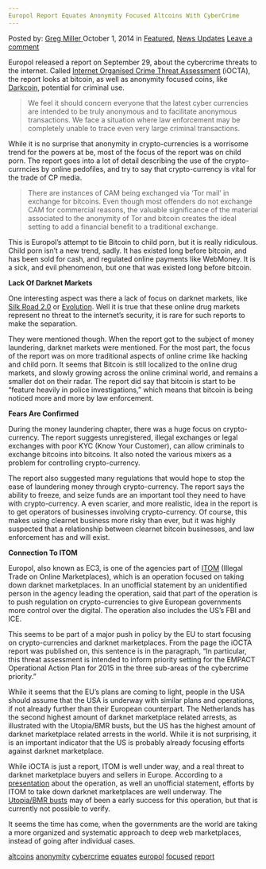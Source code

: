 ```yaml
---
Europol Report Equates Anonymity Focused Altcoins With CyberCrime
---
```

<article class="post-listing post-7267 post type-post status-publish format-standard has-post-thumbnail hentry  tag-altcoins tag-anonymity tag-cybercrime tag-equates tag-europol tag-focused tag-report">
    <div class="post-inner">
        <span>Posted by: <a href="https://www.deepdotweb.com/author/gregmiller/" title="">Greg Miller </a></span>
    <span>October 1, 2014</span>
    <span>in <a href="https://www.deepdotweb.com/category/deepdot-news/" rel="category tag">Featured</a>, <a href="https://www.deepdotweb.com/category/news-updates/" rel="category tag">News Updates</a></span>
    <span><a href="https://www.deepdotweb.com/2014/10/01/europol-report-equates-anonymity-focused-altcoins-cybercrime/#respond">Leave a comment</a></span>
    </p>
    <div class="clear"></div>
    <div class="entry">
    <p>Europol released a report on September 29, about the cybercrime threats to the internet. Called <a href="https://www.europol.europa.eu/content/internet-organised-crime-threat-assesment-iocta" target="_blank">Internet Organised Crime Threat Assessment</a> (iOCTA), the report looks at bitcoin, as well as anonymity focused coins, like <a href="http://www.deepdotweb.com/?s=darkcoin" target="_blank">Darkcoin</a>, potential for criminal use.</p>
    <blockquote><p>We feel it should concern everyone that the latest cyber currencies are intended to be truly anonymous and to facilitate anonymous transactions. We face a situation where law enforcement may be completely unable to trace even very large criminal transactions.</p></blockquote>
    <p>While it is no surprise that anonymity in crypto-currencies is a worrisome trend for the powers at be, most of the focus of the report was on child porn. The report goes into a lot of detail describing the use of the crypto-currncies by online pedofiles, and try to say that crypto-currency is vital for the trade of CP media.</p>
    <blockquote><p>There are instances of CAM being exchanged via ‘Tor mail’ in exchange for bitcoins. Even though most offenders do not exchange CAM for commercial reasons, the valuable significance of the material associated to the anonymity of Tor and bitcoin creates the ideal setting to add a financial benefit to a traditional exchange.</p></blockquote>
    <p>This is Europol’s attempt to tie Bitcoin to child porn, but it is really ridiculous. Child porn isn’t a new trend, sadly. It has existed long before bitcoin, and has been sold for cash, and regulated online payments like WebMoney. It is a sick, and evil phenomenon, but one that was existed long before bitcoin.</p>
    <p><strong>Lack Of Darknet Markets</strong></p>
    <p>One interesting aspect was there a lack of focus on darknet markets, like <a href="http://www.deepdotweb.com/marketplace-directory/listing/silk-road-2-0" target="_blank">Silk Road 2.0</a> or <a href="http://www.deepdotweb.com/marketplace-directory/listing/evolution-marketplace" target="_blank">Evolution</a>. Well it is true that these online drug markets represent no threat to the internet’s security, it is rare for such reports to make the separation.</p>
    <p>They were mentioned though. When the report got to the subject of money laundering, darknet markets were mentioned. For the most part, the focus of the report was on more traditional aspects of online crime like hacking and child porn. It seems that Bitcoin is still localized to the online drug markets, and slowly growing across the online criminal world, and remains a smaller dot on their radar. The report did say that bitcoin is start to be “feature heavily in police investigations,” which means that bitcoin is being noticed more and more by law enforcement.</p>
    <p><strong>Fears Are Confirmed</strong></p>
    <p>During the money laundering chapter, there was a huge focus on crypto-currency. The report suggests unregistered, illegal exchanges or legal exchanges with poor KYC (Know Your Customer), can allow criminals to exchange bitcoins into bitcoins. It also noted the various mixers as a problem for controlling crypto-currency.</p>
    <p>The report also suggested many regulations that would hope to stop the ease of laundering money through crypto-currency. The report says the ability to freeze, and seize funds are an important tool they need to have with crypto-currency. A even scarier, and more realistic, idea in the report is to get operators of businesses involving crypto-currency. Of course, this makes using clearnet business more risky than ever, but it was highly suspected that a relationship between clearnet bitcoin businesses, and law enforcement has and will exist.</p>
    <p><strong>Connection To ITOM</strong></p>
    <p>Europol, also known as EC3, is one of the agencies part of <a href="http://www.deepdotweb.com/2014/09/28/itom-europes-plan-crack-online-drug-trade/" target="_blank">ITOM</a> (Illegal Trade on Online Marketplaces), which is an operation focused on taking down darknet marketplaces. In an unofficial statement by an unidentified person in the agency leading the operation, said that part of the operation is to push regulation on crypto-currencies to give European governments more control over the digital. The operation also includes the US’s FBI and ICE.</p>
    <p>This seems to be part of a major push in policy by the EU to start focusing on crypto-currencies and darknet marketplaces. From the page the iOCTA report was published on, this sentence is in the paragraph, “In particular, this threat assessment is intended to inform priority setting for the EMPACT Operational Action Plan for 2015 in the three sub-areas of the cybercrime priority.”</p>
    <p>While it seems that the EU’s plans are coming to light, people in the USA should assume that the USA is underway with similar plans and operations, if not already further than their European counterpart. The Netherlands has the second highest amount of darknet marketplace related arrests, as illustrated with the Utopia/BMR busts, but the US has the highest amount of darknet marketplace related arrests in the world. While it is not surprising, it is an important indicator that the US is probably already focusing efforts against darknet marketplace.</p>
    <p>While iOCTA is just a report, ITOM is well under way, and a real threat to darknet marketplace buyers and sellers in Europe. According to a <a href="http://www.coe.int/t/dghl/cooperation/economiccrime/Source/Cybercrime/Octopus2013/Presentations/Workshop4/ITOM.pdf">presentation</a> about the operation, as well an unofficial statement, efforts by ITOM to take down darknet marketplaces are well underway. The <a href="http://www.deepdotweb.com/2014/02/12/the-utopia-bust-details-prosecution-announcement/" target="_blank">Utopia/BMR busts</a> may of been a early success for this operation, but that is currently not possible to verify.</p>
    <p>It seems the time has come, when the governments are the world are taking a more organized and systematic approach to deep web marketplaces, instead of going after individual cases.</p>
    </div>
    <a href="https://www.deepdotweb.com/tag/altcoins/" rel="tag">altcoins</a> <a href="https://www.deepdotweb.com/tag/anonymity/" rel="tag">anonymity</a> <a href="https://www.deepdotweb.com/tag/cybercrime/" rel="tag">cybercrime</a> <a href="https://www.deepdotweb.com/tag/equates/" rel="tag">equates</a> <a href="https://www.deepdotweb.com/tag/europol/" rel="tag">europol</a> <a href="https://www.deepdotweb.com/tag/focused/" rel="tag">focused</a> <a href="https://www.deepdotweb.com/tag/report/" rel="tag">report</a></span> <span style="display:none" class="updated">2014-10-01</span>
    <div style="display:none" class="vcard author" itemprop="author" itemscope itemtype="http://schema.org/Person"><strong class="fn" itemprop="name"><a href="https://www.deepdotweb.com/author/gregmiller/" title="Posts by Greg Miller" rel="author">Greg Miller</a></strong></div>
    </div>
</article>


